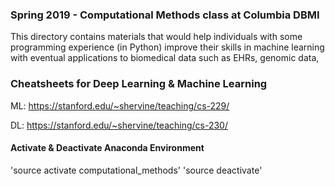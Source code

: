 ### Spring 2019 - Computational Methods class at Columbia DBMI
This directory contains materials that would help individuals with some programming experience (in Python) improve their skills in machine learning with eventual applications to biomedical data such as EHRs, genomic data, 

### Cheatsheets for Deep Learning & Machine Learning
ML: https://stanford.edu/~shervine/teaching/cs-229/

DL: https://stanford.edu/~shervine/teaching/cs-230/

#### Activate & Deactivate Anaconda Environment
'source activate computational_methods'
'source deactivate'
